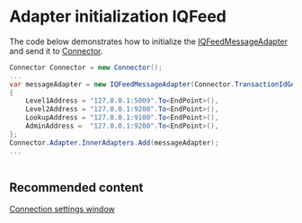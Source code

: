 # Adapter initialization IQFeed

The code below demonstrates how to initialize the [IQFeedMessageAdapter](../api/StockSharp.IQFeed.IQFeedMessageAdapter.html) and send it to [Connector](../api/StockSharp.Algo.Connector.html).

```cs
Connector Connector = new Connector();				
...				
var messageAdapter = new IQFeedMessageAdapter(Connector.TransactionIdGenerator)
{
	Level1Address = "127.0.0.1:5009".To<EndPoint>(),
	Level2Address = "127.0.0.1:9200".To<EndPoint>(),
	LookupAddress = "127.0.0.1:9100".To<EndPoint>(),
	AdminAddress =  "127.0.0.1:9200".To<EndPoint>(),
};
Connector.Adapter.InnerAdapters.Add(messageAdapter);
...	
							
```

## Recommended content

[Connection settings window](API_UI_ConnectorWindow.md)
